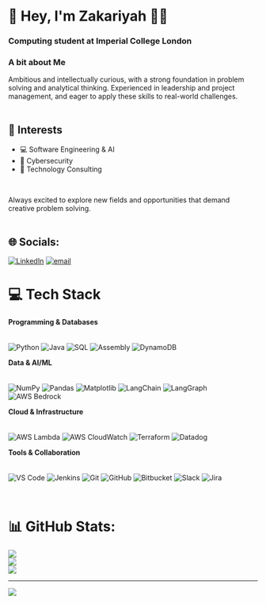 # 💫 Hey, I'm Zakariyah 👋🏿 <br/>
### Computing student at Imperial College London
### A bit about Me <br/>

Ambitious and intellectually curious, with a strong foundation in problem solving and analytical thinking. Experienced in leadership and project management, and eager to apply these skills to real-world challenges.<br/><br/>

## 🎯 Interests

- 💻 Software Engineering & AI
- 🔐 Cybersecurity  
- 💼 Technology Consulting

 <br/>

 Always excited to explore new fields and opportunities that demand creative problem solving.<br/><br/>
 

## 🌐 Socials:
[![LinkedIn](https://img.shields.io/badge/LinkedIn-%230077B5.svg?logo=linkedin&logoColor=white)](https://linkedin.com/in/Zakariyah-Bello) [![email](https://img.shields.io/badge/Email-D14836?logo=gmail&logoColor=white)](mailto:bello.zakariyah20@gmail.com) 


# 💻 Tech Stack

**Programming & Databases** <br/><br/>  
![Python](https://img.shields.io/badge/Python-3776AB?style=for-the-badge&logo=python&logoColor=white) 
![Java](https://img.shields.io/badge/Java-007396?style=for-the-badge&logo=openjdk&logoColor=white) 
![SQL](https://img.shields.io/badge/SQL-003B57?style=for-the-badge&logo=postgresql&logoColor=white) 
![Assembly](https://img.shields.io/badge/Assembly-525252?style=for-the-badge&logo=assemblyscript&logoColor=white) 
![DynamoDB](https://img.shields.io/badge/DynamoDB-4053D6?style=for-the-badge&logo=amazondynamodb&logoColor=white)

**Data & AI/ML** <br/><br/>  
![NumPy](https://img.shields.io/badge/NumPy-013243?style=for-the-badge&logo=numpy&logoColor=white) 
![Pandas](https://img.shields.io/badge/Pandas-150458?style=for-the-badge&logo=pandas&logoColor=white) 
![Matplotlib](https://img.shields.io/badge/Matplotlib-0C55A5?style=for-the-badge&logo=plotly&logoColor=white) 
![LangChain](https://img.shields.io/badge/LangChain-2E8B57?style=for-the-badge&logo=chainlink&logoColor=white) 
![LangGraph](https://img.shields.io/badge/LangGraph-008080?style=for-the-badge&logo=graph&logoColor=white) 
![AWS Bedrock](https://img.shields.io/badge/AWS%20Bedrock-FF9900?style=for-the-badge&logo=amazonaws&logoColor=white)

**Cloud & Infrastructure** <br/><br/>  
![AWS Lambda](https://img.shields.io/badge/AWS%20Lambda-FF9900?style=for-the-badge&logo=awslambda&logoColor=white) 
![AWS CloudWatch](https://img.shields.io/badge/AWS%20CloudWatch-FF4F8B?style=for-the-badge&logo=amazoncloudwatch&logoColor=white) 
![Terraform](https://img.shields.io/badge/Terraform-7B42BC?style=for-the-badge&logo=terraform&logoColor=white) 
![Datadog](https://img.shields.io/badge/Datadog-632CA6?style=for-the-badge&logo=datadog&logoColor=white)

**Tools & Collaboration** <br/><br/>  
![VS Code](https://img.shields.io/badge/VS%20Code-007ACC?style=for-the-badge&logo=visual-studio-code&logoColor=white) 
![Jenkins](https://img.shields.io/badge/Jenkins-D24939?style=for-the-badge&logo=jenkins&logoColor=white) 
![Git](https://img.shields.io/badge/Git-F05032?style=for-the-badge&logo=git&logoColor=white) 
![GitHub](https://img.shields.io/badge/GitHub-181717?style=for-the-badge&logo=github&logoColor=white) 
![Bitbucket](https://img.shields.io/badge/Bitbucket-0052CC?style=for-the-badge&logo=bitbucket&logoColor=white) 
![Slack](https://img.shields.io/badge/Slack-4A154B?style=for-the-badge&logo=slack&logoColor=white) 
![Jira](https://img.shields.io/badge/Jira-0052CC?style=for-the-badge&logo=jira&logoColor=white)

<br/>

# 📊 GitHub Stats:
![](https://github-readme-stats.vercel.app/api?username=ZakariyahB&theme=dark&hide_border=true&include_all_commits=false&count_private=false)<br/>
![](https://nirzak-streak-stats.vercel.app/?user=ZakariyahB&theme=dark&hide_border=true)<br/>
![](https://github-readme-stats.vercel.app/api/top-langs/?username=ZakariyahB&theme=dark&hide_border=true&include_all_commits=false&count_private=false&layout=compact)

---
[![](https://visitcount.itsvg.in/api?id=ZakariyahB&icon=0&color=0)](https://visitcount.itsvg.in)

<!-- Proudly created with GPRM ( https://gprm.itsvg.in ) -->
